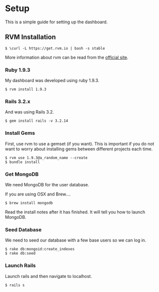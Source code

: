 # Setup

This is a simple guide for setting up the dashboard.

## RVM Installation

    $ \curl -L https://get.rvm.io | bash -s stable

More information about rvm can be read from the [official site](http://rvm.io/).

### Ruby 1.9.3

My dashboard was developed using ruby 1.9.3.

    $ rvm install 1.9.3

### Rails 3.2.x

And was using Rails 3.2.

    $ gem install rails -v 3.2.14

### Install Gems

First, use rvm to use a gemset (if you want). This is important if you do not want to worry about installing gems between different projects each time.

    $ rvm use 1.9.3@a_random_name --create
    $ bundle install

### Get MongoDB

We need MongoDB for the user database.

If you are using OSX and Brew....

    $ brew install mongodb

Read the install notes after it has finished. It will tell you how to launch MongoDB.

### Seed Database

We need to seed our database with a few base users so we can log in.

    $ rake db:mongoid:create_indexes
    $ rake db:seed

### Launch Rails

Launch rails and then navigate to localhost.

    $ rails s
